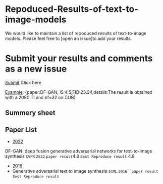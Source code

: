 # Repoduced-Results-of-text-to-image-models

We would like to maintain a list of repoduced results of text-to-image models. Please feel free to [open an issue]to add your results.

# Submit your results and comments as a new issue
[Submit](https://github.com/senmaoy/Repoduced-Results-of-text-to-image-models/issues/new/choose) Click here

[Example](https://github.com/senmaoy/Repoduced-Results-of-text-to-image-models/issues/1): {paper:DF-GAN, IS:4.5,FID:23.34,details:The result is obtained with a 2080 TI and nf=32 on CUB}




## <a name="list">Summery sheet</a>


## <a name="Paper List">Paper List</a>


- <a href="#2022">2022</a>

DF-GAN: deep fusion generative adversarial networks for text-to-image synthesis `CVPR` `2022` `paper result`4.8 `Best Reproduce result` 4.8
- <a href="#2016">2016</a>
 - Generative adversarial text to image synthesis  `ICML` `2016``paper result` `Best Reproduce result`







